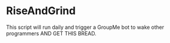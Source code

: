 # RiseAndGrind
This script will run daily and trigger a GroupMe bot to wake other programmers
AND GET THIS BREAD.